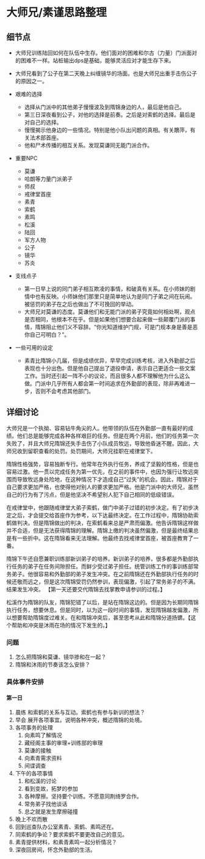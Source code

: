 # 大师兄/素谨思路整理

## 细节点

+ 大师兄训练陆回如何在队伍中生存。他们面对的困难和尔古（力量）门派面对的困难不一样。站桩输出dps是基础，能够灵活应对才能生存下来。

+ 大师兄看到了公子在第二天晚上纠缠镜华的场面。也是大师兄出重手击伤公子的原因之一。

+ 艰难的选择
	+ 选择从门派中的其他弟子慢慢波及到隋锦身边的人，最后是他自己。
	+ 第三日深夜看到公子，对他的选择是前奏。之后是对索鹤的选择。最后是对自己的选择。
	+ 慢慢揭示他身边的一些情况。特别是他小队出问题的真相。有关鵰萍，有关法术部首座。
	+ 他和尸术传播的相互关系。发现莫谦同无能门派合作。

+ 重要NPC
	+ 莫谦
	+ 哈朗等力量门派弟子
	+ 师叔
	+ 戒律堂首座
	+ 素青
	+ 索鹤
	+ 素鸣
	+ 松溪
	+ 陆回
	+ 军方人物
	+ 公子
	+ 镜华
	+ 苏炎

+ 支线点子
	+ 第一日早上说的同门弟子相互欺凌的事情，和破真有关系。在小师妹的剧情中也有反映。小师妹他们那里只是简单地认为是同门子弟之间在玩闹。被惩罚的弟子在之后也做出了不可挽回的举动。
	+ 大师兄对莫谦的态度。莫谦他们和无能门派的弟子究竟如何相处啊，观点是否相同，他根本不在乎。但是如果他们想要合起来做一些颠覆门派的事情，隋锦阻止他们义不容辞。“你光知道维护门规，可是门规本身是善是恶你自己可明白？”。

+ 一些可用的设定
	+ 素青比隋锦小几届，但是成绩优异，早早完成训练考核，进入外勤部之后表现也十分出色。但是他自己提出了退役申请，表示自己更适合一些文案工作。当时还引起一阵不小的议论，而且很多人都不理解他为什么这么做。门派中几乎所有人都会第一时间追求在外勤部的表现，除非再难进一步，否则不会考虑其他部门。

## 详细讨论

大师兄是一个执拗、容易钻牛角尖的人。他带领的队伍在外勤部一直有最好的成绩。他们总是能够完成各种各样艰巨的任务。但是在两个月前，他们的任务第一次失败了，并且大师兄隋锦还失手击伤了小队成员牧远，导致他昏迷不醒。因此，大师兄收到留职查看的处罚。处罚期间，大师兄挂职在戒律堂下。

隋锦性格强势，容易独断专行。他常年在外执行任务，养成了坚毅的性格，但是也容易过激。他一贯以完成任务为第一优先，在之前的事件中，也因为强行让牧远突围而导致牧远身处险地，在这种情况下才造成自己“过失”的机会。因此，隋锦对于自己要求更加严格，也使得他对别人的要求更加严格。他是门派中的大师兄，虽然自己的行为有了污点，但是他坚决不希望别人犯下自己相同的低级错误。

在戒律堂中，他跟随戒律堂大弟子索鹤，做门中弟子过错的初步决定。有了初步决定之后，才会提交给首座作为参考，以下达最终决定。在工作过程中，隋锦协助索鹤做判决。但是隋锦做出的判决，在索鹤看来总是严肃而偏激。他告诉隋锦这样做并不合适，但是无法获得隋锦的理解。隋锦上缴的判决虽然偏激，但是最终结果总是有一些折中。这在隋锦看来无法理解。他最终去找戒律堂首座，被首座教育了一番。

隋锦下午还自愿兼职训练部新训弟子的培养。新训弟子的培养，很多都是外勤部执行任务的弟子在任务间隙担任。而鲜少受过弟子担任。统管训练工作的事训练部常务弟子。他很容易和外勤部的弟子发生冲突。在之前隋锦还在外勤部执行任务的时候还敬而远之，但是这次隋锦受罚仍然参训，表现偏激，引起了常务弟子的不满。结果发生冲突。
【第一天还要交代隋锦去找掌教申请参训的过程。】

松溪作为隋锦的队友，隋锦犯错了以后，是站在隋锦这边的。但是因为长期同隋锦执行任务，想要休息。但是同时，以为这一段时间的事情，发现隋锦越发偏激，所以想要帮助隋锦度过难关。在和隋锦冲突后，甚至思考从此和隋锦分道扬镳。【这个帮助和冲突是沐雨在场的情况下发生的。】

### 问题

1. 怎么把隋锦和莫谦、镜华掺和在一起？
2. 隋锦和沐雨的节奏该怎么安排？

### 具体事件安排

#### 第一日

1. 晨练
	和索鹤的关系与互动。索鹤也有参与新训的想法？
2. 早会
	展开各项事宜。说明各种冲突，概述隋锦的处境。
3. 各项事务的处理
	1. 向素鸣了解情况
	1. 藏经阁主事的审理+训练部的审理
	3. 莫谦的接触
	4. 向素青需求资料
	4. 间谍调查
5. 下午的各项事情
	1. 和松溪的讨论
	2. 看到变故，拓梦的参加
	3. 各种摩擦。坚持要个训练。不愿意同荆绮罗合作。
	4. 常务弟子找他谈话
	5. 总之就是发生摩擦碰撞
6. 晚上不欢而散
7. 回到巡查队办公室素青、索鹤、素鸣还在。
8. 同索鹤的争论？要求索鹤不要更改自己的意见。
9. 素青提供材料，和素青素鸣一起分析情况？
10. 深夜回房间，怀念外勤部的生活。